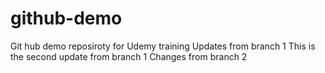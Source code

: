# github-demo
Git hub demo reposiroty for Udemy training
Updates from branch 1
This is the second update from branch 1
Changes from branch 2
